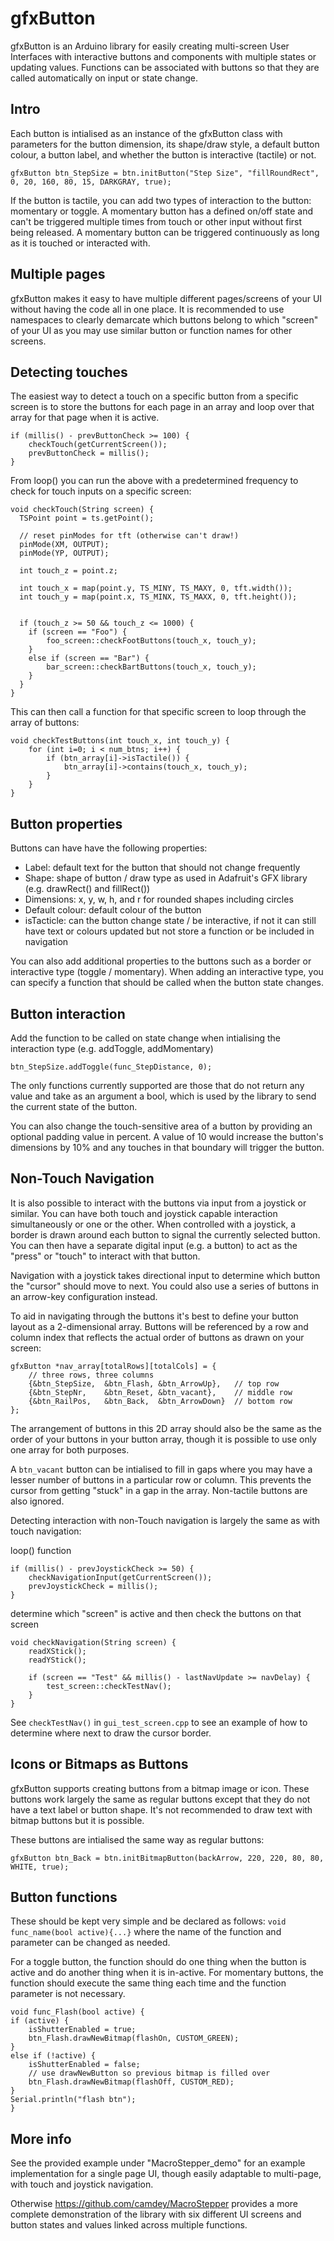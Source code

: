 # gfxButton

gfxButton is an Arduino library for easily creating multi-screen User Interfaces with interactive buttons and components with multiple states or updating values. Functions can be associated with buttons so that they are called automatically on input or state change.

## Intro
Each button is intialised as an instance of the gfxButton class with parameters for the button dimension, its shape/draw style, a default button colour, a button label, and whether the button is interactive (tactile) or not.

```
gfxButton btn_StepSize = btn.initButton("Step Size", "fillRoundRect", 0, 20, 160, 80, 15, DARKGRAY, true);
```

If the button is tactile, you can add two types of interaction to the button: momentary or toggle. A momentary button has a defined on/off state and can't be triggered multiple times from touch or other input without first being released. A momentary button can be triggered continuously as long as it is touched or interacted with.  

## Multiple pages
gfxButton makes it easy to have multiple different pages/screens of your UI without having the code all in one place. It is recommended to use namespaces to clearly demarcate which buttons belong to which "screen" of your UI as you may use similar button or function names for other screens.
  
## Detecting touches
The easiest way to detect a touch on a specific button from a specific screen is to store the buttons for each page in an array and loop over that array for that page when it is active.

```
if (millis() - prevButtonCheck >= 100) {
    checkTouch(getCurrentScreen());
    prevButtonCheck = millis();
}
```
From loop() you can run the above with a predetermined frequency to check for touch inputs on a specific screen:
```
void checkTouch(String screen) {
  TSPoint point = ts.getPoint();

  // reset pinModes for tft (otherwise can't draw!)
  pinMode(XM, OUTPUT);
  pinMode(YP, OUTPUT);

  int touch_z = point.z;

  int touch_x = map(point.y, TS_MINY, TS_MAXY, 0, tft.width());
  int touch_y = map(point.x, TS_MINX, TS_MAXX, 0, tft.height());

  
  if (touch_z >= 50 && touch_z <= 1000) {
    if (screen == "Foo") {
        foo_screen::checkFootButtons(touch_x, touch_y);
    }
    else if (screen == "Bar") {
        bar_screen::checkBartButtons(touch_x, touch_y);
    }
  }
}
```
This can then call a function for that specific screen to loop through the array of buttons:
```
void checkTestButtons(int touch_x, int touch_y) {
    for (int i=0; i < num_btns; i++) {
        if (btn_array[i]->isTactile()) {
            btn_array[i]->contains(touch_x, touch_y);
        }
    }
}
```

## Button properties
Buttons can have have the following properties:

- Label: default text for the button that should not change frequently
- Shape: shape of button / draw type as used in Adafruit's GFX library (e.g. drawRect() and fillRect())
- Dimensions: x, y, w, h, and r for rounded shapes including circles
- Default colour: default colour of the button
- isTacticle: can the button change state / be interactive, if not it can still have text or colours updated but not store a function or be included in navigation

You can also add additional properties to the buttons such as a border or interactive type (toggle / momentary). When adding an interactive type, you can specify a function that should be called when the button state changes.

## Button interaction
Add the function to be called on state change when intialising the interaction type (e.g. addToggle, addMomentary)
```
btn_StepSize.addToggle(func_StepDistance, 0);
```
The only functions currently supported are those that do not return any value and take as an argument a bool, which is used by the library to send the current state of the button.

You can also change the touch-sensitive area of a button by providing an optional padding value in percent. A value of 10 would increase the button's dimensions by 10% and any touches in that boundary will trigger the button.

## Non-Touch Navigation
It is also possible to interact with the buttons via input from a joystick or similar. You can have both touch and joystick capable interaction simultaneously or one or the other. When controlled with a joystick, a border is drawn around each button to signal the currently selected button. You can then have a separate digital input (e.g. a button) to act as the "press" or "touch" to interact with that button.

Navigation with a joystick takes directional input to determine which button the "cursor" should move to next. You could also use a series of buttons in an arrow-key configuration instead.

To aid in navigating through the buttons it's best to define your button layout as a 2-dimensional array. Buttons will be referenced by a row and column index that reflects the actual order of buttons as drawn on your screen:
```
gfxButton *nav_array[totalRows][totalCols] = {
    // three rows, three columns
    {&btn_StepSize,  &btn_Flash, &btn_ArrowUp},   // top row
    {&btn_StepNr,    &btn_Reset, &btn_vacant},    // middle row
    {&btn_RailPos,   &btn_Back,  &btn_ArrowDown}  // bottom row
};
```

The arrangement of buttons in this 2D array should also be the same as the order of your buttons in your button array, though it is possible to use only one array for both purposes.

A `btn_vacant` button can be intialised to fill in gaps where you may have a lesser number of buttons in a particular row or column. This prevents the cursor from getting "stuck" in a gap in the array. Non-tactile buttons are also ignored.

Detecting interaction with non-Touch navigation is largely the same as with touch navigation:

loop() function
```
if (millis() - prevJoystickCheck >= 50) {
    checkNavigationInput(getCurrentScreen());
    prevJoystickCheck = millis();
}
```
determine which "screen" is active and then check the buttons on that screen
```
void checkNavigation(String screen) {
    readXStick();
    readYStick();

    if (screen == "Test" && millis() - lastNavUpdate >= navDelay) {
        test_screen::checkTestNav();
    }
}
```
See `checkTestNav()` in `gui_test_screen.cpp` to see an example of how to determine where next to draw the cursor border.

## Icons or Bitmaps as Buttons
gfxButton supports creating buttons from a bitmap image or icon. These buttons work largely the same as regular buttons except that they do not have a text label or button shape. It's not recommended to draw text with bitmap buttons but it is possible.

These buttons are intialised the same way as regular buttons:
```
gfxButton btn_Back = btn.initBitmapButton(backArrow, 220, 220, 80, 80, WHITE, true);
```

## Button functions
These should be kept very simple and be declared as follows: `void func_name(bool active){...}` where the name of the function and parameter can be changed as needed.

For a toggle button, the function should do one thing when the button is active and do another thing when it is in-active. For momentary buttons, the function should execute the same thing each time and the function parameter is not necessary.

```
void func_Flash(bool active) {
if (active) {
    isShutterEnabled = true;
    btn_Flash.drawNewBitmap(flashOn, CUSTOM_GREEN);
}
else if (!active) {
    isShutterEnabled = false;
    // use drawNewButton so previous bitmap is filled over
    btn_Flash.drawNewBitmap(flashOff, CUSTOM_RED);
}
Serial.println("flash btn");
}
```

## More info
See the provided example under "MacroStepper_demo" for an example implementation for a single page UI, though easily adaptable to multi-page, with touch and joystick navigation.

Otherwise https://github.com/camdey/MacroStepper provides a more complete demonstration of the library with six different UI screens and button states and values linked across multiple functions.